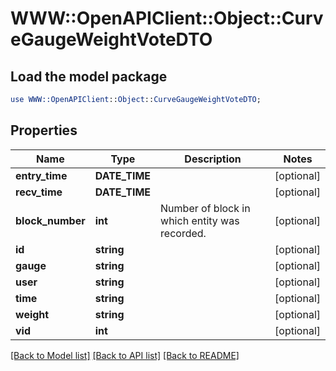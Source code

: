 # WWW::OpenAPIClient::Object::CurveGaugeWeightVoteDTO

## Load the model package
```perl
use WWW::OpenAPIClient::Object::CurveGaugeWeightVoteDTO;
```

## Properties
Name | Type | Description | Notes
------------ | ------------- | ------------- | -------------
**entry_time** | **DATE_TIME** |  | [optional] 
**recv_time** | **DATE_TIME** |  | [optional] 
**block_number** | **int** | Number of block in which entity was recorded. | [optional] 
**id** | **string** |  | [optional] 
**gauge** | **string** |  | [optional] 
**user** | **string** |  | [optional] 
**time** | **string** |  | [optional] 
**weight** | **string** |  | [optional] 
**vid** | **int** |  | [optional] 

[[Back to Model list]](../README.md#documentation-for-models) [[Back to API list]](../README.md#documentation-for-api-endpoints) [[Back to README]](../README.md)


